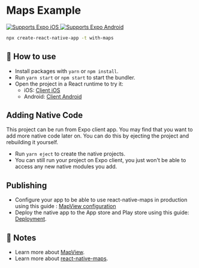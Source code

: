 # Maps Example

<p>
  <!-- iOS -->
  <a href="https://itunes.apple.com/app/apple-store/id982107779">
    <img alt="Supports Expo iOS" longdesc="Supports Expo iOS" src="https://img.shields.io/badge/iOS-4630EB.svg?style=flat-square&logo=APPLE&labelColor=999999&logoColor=fff" />
  </a>
  <!-- Android -->
  <a href="https://play.google.com/store/apps/details?id=host.exp.exponent&referrer=blankexample">
    <img alt="Supports Expo Android" longdesc="Supports Expo Android" src="https://img.shields.io/badge/Android-4630EB.svg?style=flat-square&logo=ANDROID&labelColor=A4C639&logoColor=fff" />
  </a>
</p>

```sh
npx create-react-native-app -t with-maps
```

## 🚀 How to use

- Install packages with `yarn` or `npm install`.
- Run `yarn start` or `npm start` to start the bundler.
- Open the project in a React runtime to try it:
  - iOS: [Client iOS](https://itunes.apple.com/app/apple-store/id982107779)
  - Android: [Client Android](https://play.google.com/store/apps/details?id=host.exp.exponent&referrer=blankexample)

## Adding Native Code

This project can be run from Expo client app. You may find that you want to add more native code later on. You can do this by ejecting the project and rebuilding it yourself.

- Run `yarn eject` to create the native projects.
- You can still run your project on Expo client, you just won't be able to access any new native modules you add.

## Publishing

- Configure your app to be able to use react-native-maps in production using this guide : [MapView configuration](https://docs.expo.dev/versions/v38.0.0/sdk/map-view/#configuration)
- Deploy the native app to the App store and Play store using this guide: [Deployment](https://docs.expo.dev/distribution/app-stores/).

## 📝 Notes

- Learn more about [MapView](https://docs.expo.dev/versions/v38.0.0/sdk/map-view).
- Learn more about [react-native-maps](https://github.com/react-native-community/react-native-maps).
